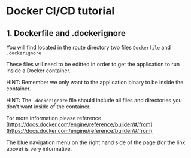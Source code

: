 # Docker CI/CD tutorial

## 1. Dockerfile and .dockerignore

You will find located in the route directory two files `Dockerfile` and `.dockerignore`

These files will need to be editted in order to get the application to run inside a Docker container.

HINT: Remember we only want to the application binary to be inside the container.

HINT: The `.dockerignore` file should include all files and directories you don't want inside of the container.

For more information please reference [https://docs.docker.com/engine/reference/builder/#/from](https://docs.docker.com/engine/reference/builder/#/from)

The blue navigation menu on the right hand side of the page (for the link above) is very informative.
